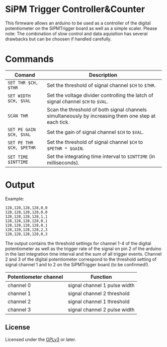 # SiPM Trigger Controller&Counter
This firmware allows an arduino to be used as a controller of the digital potentiometer on the SiPMTrigger board
as well as a simple scaler.
Please note: The combination of slow control and data aquisition has several drawbacks but can be choosen if handled carefully.

# Commands

| Comand | Description |
| ------ | ----------- |
| `SET THR $CH, $THR`| Set the threshold of signal channel `$CH` to `$THR`. |
| `SET WIDTH $CH, $VAL`| Set the voltage divider controlling the latch of signal channel `$CH` to `$VAL`. |
| `SCAN THR`| Scan the threshold of both signal channels simultaneously by increasing them one step at each tick. |
| `SET PE GAIN $CH, $VAL`| Set the gain of signal channel `$CH` to `$VAL`. |
| `SET PE THR $CH, $PETHR`| Set the threshold of signal channel `$CH` to `$PETHR * $GAIN`. |
| `SET TIME $INTTIME`| Set the integrating time interval to `$INTTIME` (in milliseconds). |

# Output
Example:
```
128,128,128,128,0,0
128,128,128,128,0,0
128,128,128,128,1,1
128,128,128,128,0,1
128,128,128,128,0,1
128,128,128,128,2,3
128,128,128,128,0,3
```

The output contains the threshold settings for channel 1-4 of the digital potentiometer as well as the trigger rate of the signal on pin 2 of the arduino in the last integration time interval and the sum of all trigger events.
Channel 2 and 3 of the digital potentiometer correspond to the threshold setting of signal channel 1 and to 2 on the SiPMTrigger board (to be confirmed!).

| Potentiometer channel | Function |
| --------------------- | -------- |
| channel 0             | signal channel 1 pulse width |
| channel 1             | signal channel 2 threshold |
| channel 2             | signal channel 1 threshold |
| channel 3             | signal channel 2 pulse width |

## License

Licensed under the [GPLv3](LICENSE) or later.

